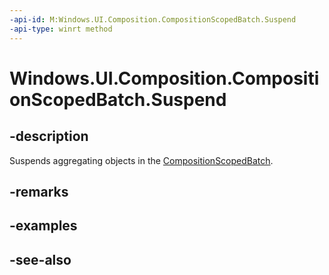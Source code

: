 ```yaml
---
-api-id: M:Windows.UI.Composition.CompositionScopedBatch.Suspend
-api-type: winrt method
---
```


<!-- Method syntax
public void Suspend()
-->

# Windows.UI.Composition.CompositionScopedBatch.Suspend

## -description
Suspends aggregating objects in the [CompositionScopedBatch](compositionscopedbatch.md).



## -remarks

## -examples

## -see-also
